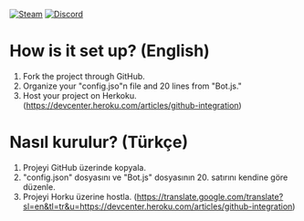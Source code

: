 [![Steam](https://img.shields.io/badge/donate-steam-blue?logo=Steam&style=flat-square)](https://steamcommunity.com/tradeoffer/new/?partner=434566573&token=g789u6Uv)
[![Discord](https://discord.com/api/guilds/817779288296128512/widget.png)](https://discord.gg/fJGtmKbuQB)

# How is it set up? (English)
1) Fork the project through GitHub.
2) Organize your "config.jso"n file and 20 lines from "Bot.js."
3) Host your project on Herkoku. (https://devcenter.heroku.com/articles/github-integration)

# Nasıl kurulur? (Türkçe)
1) Projeyi GitHub üzerinde kopyala.
2) "config.json" dosyasını ve "Bot.js" dosyasının 20. satırını kendine göre düzenle.
3) Projeyi Horku üzerine hostla. (https://translate.google.com/translate?sl=en&tl=tr&u=https://devcenter.heroku.com/articles/github-integration)
